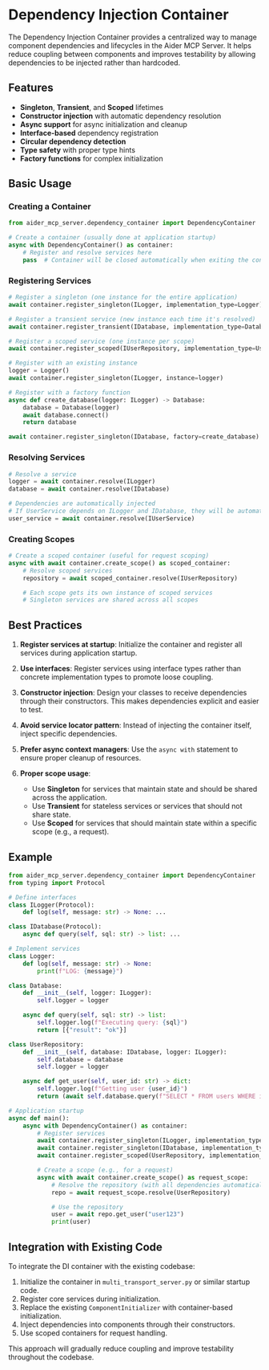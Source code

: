 # Dependency Injection Container

The Dependency Injection Container provides a centralized way to manage component dependencies and lifecycles in the Aider MCP Server. It helps reduce coupling between components and improves testability by allowing dependencies to be injected rather than hardcoded.

## Features

- **Singleton**, **Transient**, and **Scoped** lifetimes
- **Constructor injection** with automatic dependency resolution
- **Async support** for async initialization and cleanup
- **Interface-based** dependency registration
- **Circular dependency detection**
- **Type safety** with proper type hints
- **Factory functions** for complex initialization

## Basic Usage

### Creating a Container

```python
from aider_mcp_server.dependency_container import DependencyContainer

# Create a container (usually done at application startup)
async with DependencyContainer() as container:
    # Register and resolve services here
    pass  # Container will be closed automatically when exiting the context
```

### Registering Services

```python
# Register a singleton (one instance for the entire application)
await container.register_singleton(ILogger, implementation_type=Logger)

# Register a transient service (new instance each time it's resolved)
await container.register_transient(IDatabase, implementation_type=Database)

# Register a scoped service (one instance per scope)
await container.register_scoped(IUserRepository, implementation_type=UserRepository)

# Register with an existing instance
logger = Logger()
await container.register_singleton(ILogger, instance=logger)

# Register with a factory function
async def create_database(logger: ILogger) -> Database:
    database = Database(logger)
    await database.connect()
    return database

await container.register_singleton(IDatabase, factory=create_database)
```

### Resolving Services

```python
# Resolve a service
logger = await container.resolve(ILogger)
database = await container.resolve(IDatabase)

# Dependencies are automatically injected
# If UserService depends on ILogger and IDatabase, they will be automatically injected
user_service = await container.resolve(IUserService)
```

### Creating Scopes

```python
# Create a scoped container (useful for request scoping)
async with await container.create_scope() as scoped_container:
    # Resolve scoped services
    repository = await scoped_container.resolve(IUserRepository)

    # Each scope gets its own instance of scoped services
    # Singleton services are shared across all scopes
```

## Best Practices

1. **Register services at startup**: Initialize the container and register all services during application startup.

2. **Use interfaces**: Register services using interface types rather than concrete implementation types to promote loose coupling.

3. **Constructor injection**: Design your classes to receive dependencies through their constructors. This makes dependencies explicit and easier to test.

4. **Avoid service locator pattern**: Instead of injecting the container itself, inject specific dependencies.

5. **Prefer async context managers**: Use the `async with` statement to ensure proper cleanup of resources.

6. **Proper scope usage**:
   - Use **Singleton** for services that maintain state and should be shared across the application.
   - Use **Transient** for stateless services or services that should not share state.
   - Use **Scoped** for services that should maintain state within a specific scope (e.g., a request).

## Example

```python
from aider_mcp_server.dependency_container import DependencyContainer
from typing import Protocol

# Define interfaces
class ILogger(Protocol):
    def log(self, message: str) -> None: ...

class IDatabase(Protocol):
    async def query(self, sql: str) -> list: ...

# Implement services
class Logger:
    def log(self, message: str) -> None:
        print(f"LOG: {message}")

class Database:
    def __init__(self, logger: ILogger):
        self.logger = logger

    async def query(self, sql: str) -> list:
        self.logger.log(f"Executing query: {sql}")
        return [{"result": "ok"}]

class UserRepository:
    def __init__(self, database: IDatabase, logger: ILogger):
        self.database = database
        self.logger = logger

    async def get_user(self, user_id: str) -> dict:
        self.logger.log(f"Getting user {user_id}")
        return (await self.database.query(f"SELECT * FROM users WHERE id = '{user_id}'"))[0]

# Application startup
async def main():
    async with DependencyContainer() as container:
        # Register services
        await container.register_singleton(ILogger, implementation_type=Logger)
        await container.register_singleton(IDatabase, implementation_type=Database)
        await container.register_scoped(UserRepository, implementation_type=UserRepository)

        # Create a scope (e.g., for a request)
        async with await container.create_scope() as request_scope:
            # Resolve the repository (with all dependencies automatically injected)
            repo = await request_scope.resolve(UserRepository)

            # Use the repository
            user = await repo.get_user("user123")
            print(user)
```

## Integration with Existing Code

To integrate the DI container with the existing codebase:

1. Initialize the container in `multi_transport_server.py` or similar startup code.
2. Register core services during initialization.
3. Replace the existing `ComponentInitializer` with container-based initialization.
4. Inject dependencies into components through their constructors.
5. Use scoped containers for request handling.

This approach will gradually reduce coupling and improve testability throughout the codebase.
